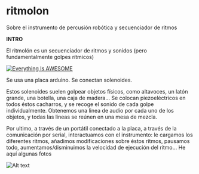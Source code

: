 # ritmolon
Sobre el instrumento de percusión robótica y secuenciador de ritmos


**INTRO**

El ritmolón es un secuenciador de ritmos y sonidos (pero fundamentalmente golpes rítmicos)


[![Everything Is AWESOME](https://img.youtube.com/vi/JDnHeRFszOw/0.jpg)](https://youtu.be/JDnHeRFszOw "Everything Is AWESOME")


Se usa una placa arduino.
Se conectan solenoides.

Estos solenoides suelen golpear objetos físicos, como altavoces, un latón grande, una botella, una caja de madera...
Se colocan piezoeléctricos en todos éstos cacharros, y se recoge el sonido de cada golpe individualmente. 
Obtenemos una linea de audio por cada uno de los objetos, y todas las lineas se reúnen en una mesa de mezcla. 

Por ultimo, a través de un portátil conectado a la placa, a través de la comunicación por serial, interactuamos con el instrumento: le cargamos los diferentes ritmos, añadimos modificaciones sobre éstos ritmos, pausamos todo, aumentamos/disminuimos la velocidad de ejecución del ritmo...
He aquí algunas fotos 

![Alt text](relative/path/to/img.jpg?raw=true "Title")
